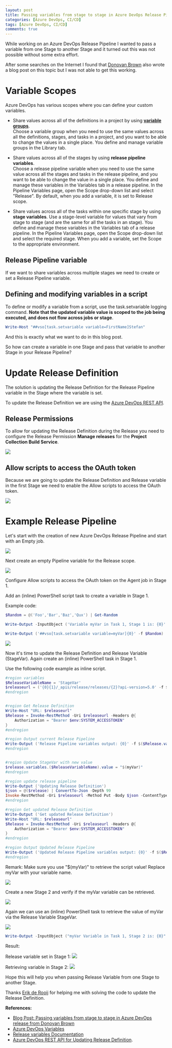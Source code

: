 ```yaml
---
layout: post
title: Passing variables from stage to stage in Azure DevOps Release Pipelines
categories: [Azure DevOps, CI/CD]
tags: [Azure DevOps, CI/CD]
comments: true
---
```


While working on an Azure DevOps Release Pipeline I wanted to pass a variable from one Stage to another Stage and it turned out this was not possible without some extra effort.

After some searches on the Internet I found that <a href="http://donovanbrown.com/post/Passing-variables-from-stage-to-stage-in-Azure-DevOps-release" target="_blank">Donovan Brown</a> also wrote a blog post on this topic but I was not able to get this working.

# Variable Scopes

Azure DevOps has various scopes where you can define your custom variables.

* Share values across all of the definitions in a project by using <a href="https://docs.microsoft.com/en-us/azure/devops/pipelines/library/variable-groups?view=azure-devops" target="_blank">**variable groups**</a>.   
Choose a variable group when you need to use the same values across all the definitions, stages, and tasks in a project, and you want to be able to change the values in a single place. You define and manage variable groups in the Library tab.

* Share values across all of the stages by using **release pipeline variables**.  
Choose a release pipeline variable when you need to use the same value across all the stages and tasks in the release pipeline, and you want to be able to change the value in a single place. You define and manage these variables in the Variables tab in a release pipeline. In the Pipeline Variables page, open the Scope drop-down list and select "Release". By default, when you add a variable, it is set to Release scope.

* Share values across all of the tasks within one specific stage by using **stage variables**.
Use a stage-level variable for values that vary from stage to stage (and are the same for all the tasks in an stage). You define and manage these variables in the Variables tab of a release pipeline. In the Pipeline Variables page, open the Scope drop-down list and select the required stage. When you add a variable, set the Scope to the appropriate environment.

## Release Pipeline variable
If we want to share variables across multiple stages we need to create or set a Release Pipeline variable.

## Defining and modifying variables in a script
To define or modify a variable from a script, use the task.setvariable logging command. **Note that the updated variable value is scoped to the job being executed, and does not flow across jobs or stage**.

```PowerShell
Write-Host "##vso[task.setvariable variable=FirstName]Stefan"
```

And this is exactly what we want to do in this blog post.

So how can create a variable in one Stage and pass that variable to another Stage in your Release Pipeline?

# Update Release Definition

The solution is updating the Release Definition for the Release Pipeline variable in the Stage where the variable is set.

To update the Release Definition we are using the <a href="https://docs.microsoft.com/en-us/rest/api/azure/devops/release/definitions/update?view=azure-devops-rest-5.0" target="_blank">Azure DevOps REST API</a>. 

## Release Permissions
To allow for updating the Release Definition during the Release you need to configure the Release Permission **Manage releases** for the **Project Collection Build Service**.

![](../assets/2019-06-26-01.png)

## Allow scripts to access the OAuth token
Because we are going to update the Release Definition and Release variable in the first Stage we need to enable the Allow scripts to access the OAuth token.

![](../assets/2019-06-26-02.png)

# Example Release Pipeline

Let's start with the creation of new Azure DevOps Release Pipeline and start with an Empty job.

![](../assets/2019-06-26-03.png)

Next create an empty Pipeline variable for the Release scope.

![](../assets/2019-06-26-04.png)

Configure Allow scripts to access the OAuth token on the Agent job in Stage 1.

Add an (inline) PowerShell script task to create a variable in Stage 1.

Example code:
```PowerShell
$Random = @('Foo','Bar','Baz','Qux') | Get-Random

Write-Output -InputObject ('Variable myVar in Task 1, Stage 1 is: {0}' -f $Random)

Write-Output ('##vso[task.setvariable variable=myVar]{0}' -f $Random)
```
![](../assets/2019-06-26-05.png)

Now it's time to update the Release Definition and Release Variable (StageVar). Again create an (inline) PowerShell task in Stage 1.

Use the following code example as inline script.

```PowerShell
#region variables
$ReleaseVariableName = 'StageVar'
$releaseurl = ('{0}{1}/_apis/release/releases/{2}?api-version=5.0' -f $($env:SYSTEM_TEAMFOUNDATIONSERVERURI), $($env:SYSTEM_TEAMPROJECTID), $($env:RELEASE_RELEASEID)  )
#endregion


#region Get Release Definition
Write-Host "URL: $releaseurl"
$Release = Invoke-RestMethod -Uri $releaseurl -Headers @{
    Authorization = "Bearer $env:SYSTEM_ACCESSTOKEN"
}
#endregion

#region Output current Release Pipeline
Write-Output ('Release Pipeline variables output: {0}' -f $($Release.variables | ConvertTo-Json -Depth 10))
#endregion


#region Update StageVar with new value
$release.variables.($ReleaseVariableName).value = "$(myVar)"
#endregion

#region update release pipeline
Write-Output ('Updating Release Definition')
$json = @($release) | ConvertTo-Json -Depth 99
Invoke-RestMethod -Uri $releaseurl -Method Put -Body $json -ContentType "application/json" -Headers @{Authorization = "Bearer $env:SYSTEM_ACCESSTOKEN" }
#endregion

#region Get updated Release Definition
Write-Output ('Get updated Release Definition')
Write-Host "URL: $releaseurl"
$Release = Invoke-RestMethod -Uri $releaseurl -Headers @{
    Authorization = "Bearer $env:SYSTEM_ACCESSTOKEN"
}
#endregion

#region Output Updated Release Pipeline
Write-Output ('Updated Release Pipeline variables output: {0}' -f $($Release.variables | ConvertTo-Json -Depth 10))
#endregion
```

Remark:
Make sure you use "$(myVar)" to retrieve the script value! Replace myVar with your variable name.

![](../assets/2019-06-26-06.png)

Create a new Stage 2 and verify if the myVar variable can be retrieved.

![](../assets/2019-06-26-07.png)

Again we can use an (inline) PowerShell task to retrieve the value of myVar via the Release Variable StageVar.

![](../assets/2019-06-26-08.png)

```PowerShell
Write-Output -InputObject ("myVar Variable in Task 1, Stage 2 is: {0}" -f "$(stageVar)")
```

Result:

Release variable set in Stage 1:
![](../assets/2019-06-26-09.png)

Retrieving variable in Stage 2:
![](../assets/2019-06-26-10.png)

Hope this will help you when passing Release Variable from one Stage to another Stage.

Thanks <a href="https://www.linkedin.com/in/ejderooij/" target="_blank">Erik de Rooij</a> for helping me with solving the code to update the Release Definition.


















**References:**
* <a href="http://donovanbrown.com/post/Passing-variables-from-stage-to-stage-in-Azure-DevOps-release" target="_blank">Blog Post: Passing variables from stage to stage in Azure DevOps release from Donovan Brown</a>
* <a href="https://docs.microsoft.com/en-us/azure/devops/pipelines/process/variables?view=azure-devops&tabs=yaml%2Cbatch" target="_blank">Azure DevOps Variables</a>
* <a href="https://docs.microsoft.com/en-us/azure/devops/pipelines/release/variables?view=azure-devops&tabs=batch" target="_blank">Release variables Documentation</a>
* <a href="https://docs.microsoft.com/en-us/rest/api/azure/devops/release/definitions/update?view=azure-devops-rest-5.0" target="_blank">Azure DevOps REST API for Updating Release Definition</a>.

